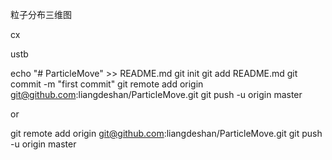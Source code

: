 粒子分布三维图

cx

ustb




echo "# ParticleMove" >> README.md
git init
git add README.md
git commit -m "first commit"
git remote add origin git@github.com:liangdeshan/ParticleMove.git
git push -u origin master


or


git remote add origin git@github.com:liangdeshan/ParticleMove.git
git push -u origin master
